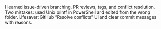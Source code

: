 ﻿I learned issue-driven branching, PR reviews, tags, and conflict resolution. Two mistakes: used Unix printf in PowerShell and edited from the wrong folder. Lifesaver: GitHub “Resolve conflicts” UI and clear commit messages with reasons.

